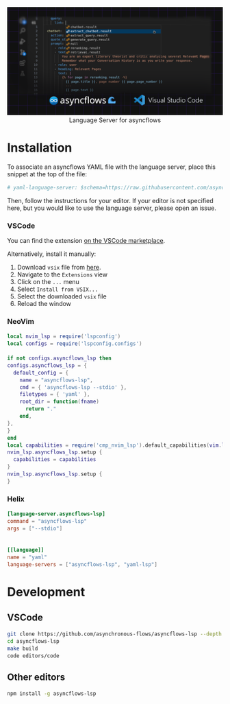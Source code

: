 <img src="https://raw.githubusercontent.com/asynchronous-flows/asyncflows-lsp/main/banner.png" alt="banner" />

<div align="center">
Language Server for asyncflows
</div>

# Installation

To associate an asyncflows YAML file with the language server, place this snippet at the top of the file:

```yaml
# yaml-language-server: $schema=https://raw.githubusercontent.com/asynchronous-flows/asyncflows/main/schemas/asyncflows_schema.json
```

Then, follow the instructions for your editor.
If your editor is not specified here, but you would like to use the language server, please open an issue.

### VSCode

You can find the extension [on the VSCode marketplace](https://marketplace.visualstudio.com/items?itemName=AsynchronousFlows.asyncflows-lsp).

Alternatively, install it manually:

1. Download `vsix` file from [here](https://marketplace.visualstudio.com/items?itemName=AsynchronousFlows.asyncflows-lsp).
2. Navigate to the `Extensions` view
3. Click on the `...` menu
4. Select `Install from VSIX...`
5. Select the downloaded `vsix` file
6. Reload the window

### NeoVim

```lua
local nvim_lsp = require('lspconfig')
local configs = require('lspconfig.configs')

if not configs.asyncflows_lsp then
configs.asyncflows_lsp = {
  default_config = {
    name = "asyncflows-lsp",
    cmd = { 'asyncflows-lsp --stdio' },
    filetypes = { 'yaml' },
    root_dir = function(fname)
      return "."
    end,
},
}
end
local capabilities = require('cmp_nvim_lsp').default_capabilities(vim.lsp.protocol.make_client_capabilities())
nvim_lsp.asyncflows_lsp.setup {
  capabilities = capabilities
}
nvim_lsp.asyncflows_lsp.setup {
}
```

### Helix

```toml
[language-server.asyncflows-lsp]
command = "asyncflows-lsp"
args = ["--stdio"]


[[language]]
name = "yaml"
language-servers = ["asyncflows-lsp", "yaml-lsp"]
```

# Development

## VSCode

```sh
git clone https://github.com/asynchronous-flows/asyncflows-lsp --depth 1
cd asyncflows-lsp
make build
code editors/code
```

## Other editors

```sh
npm install -g asyncflows-lsp
```


